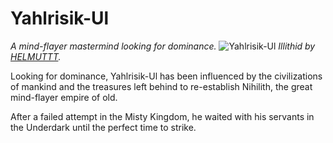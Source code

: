 # Yahlrisik-Ul
*A mind-flayer mastermind looking for dominance.*
![Yahlrisik-Ul](https://images-wixmp-ed30a86b8c4ca887773594c2.wixmp.com/f/5bb79d31-d46c-41a9-bd71-35473b8ada8d/d3ek946-c85c3051-9f97-4973-863a-f00d42d99ca7.jpg?token=eyJ0eXAiOiJKV1QiLCJhbGciOiJIUzI1NiJ9.eyJzdWIiOiJ1cm46YXBwOjdlMGQxODg5ODIyNjQzNzNhNWYwZDQxNWVhMGQyNmUwIiwiaXNzIjoidXJuOmFwcDo3ZTBkMTg4OTgyMjY0MzczYTVmMGQ0MTVlYTBkMjZlMCIsIm9iaiI6W1t7InBhdGgiOiJcL2ZcLzViYjc5ZDMxLWQ0NmMtNDFhOS1iZDcxLTM1NDczYjhhZGE4ZFwvZDNlazk0Ni1jODVjMzA1MS05Zjk3LTQ5NzMtODYzYS1mMDBkNDJkOTljYTcuanBnIn1dXSwiYXVkIjpbInVybjpzZXJ2aWNlOmZpbGUuZG93bmxvYWQiXX0.NxtpiTngruAv0ga-7DcJTmbbvD-rQ6Ie4v0W92keMLA)
*Illithid by [HELMUTTT](https://www.deviantart.com/helmuttt).*

Looking for dominance, Yahlrisik-Ul has been influenced by the civilizations of mankind and the treasures left behind to re-establish Nihilith, the great mind-flayer empire of old.

After a failed attempt in the Misty Kingdom, he waited with his servants in the Underdark until the perfect time to strike.